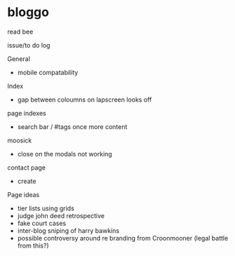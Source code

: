 # bloggo
read bee


issue/to do log 

General 
- mobile compatability 


Index
- gap between coloumns on lapscreen looks off

page indexes 
- search bar / #tags once more content 


moosick
- close on the modals not working 

contact page
- create



Page ideas 
- tier lists using grids 
- judge john deed retrospective 
- fake court cases 
- inter-blog sniping of harry bawkins
- possible controversy around re branding from Croonmooner (legal battle from this?)








